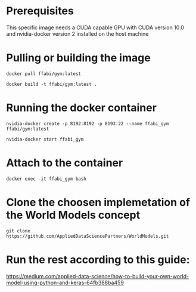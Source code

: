 # Prerequisites
This specific image needs a CUDA capable GPU with CUDA version 10.0 and nvidia-docker version 2 installed on the host machine

# Pulling or building the image

`docker pull ffabi/gym:latest`

`docker build -t ffabi/gym:latest .`

# Running the docker container

`nvidia-docker create -p 8192:8192 -p 8193:22 --name ffabi_gym ffabi/gym:latest`

`nvidia-docker start ffabi_gym`

# Attach to the container

`docker exec -it ffabi_gym bash`

# Clone the choosen implemetation of the World Models concept

`git clone https://github.com/AppliedDataSciencePartners/WorldModels.git`

# Run the rest according to this guide:

<https://medium.com/applied-data-science/how-to-build-your-own-world-model-using-python-and-keras-64fb388ba459>
